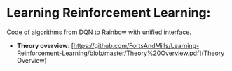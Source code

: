 # Learning Reinforcement Learning:
Code of algorithms from DQN to Rainbow with unified interface.

* **Theory overview**: [https://github.com/FortsAndMills/Learning-Reinforcement-Learning/blob/master/Theory%20Overview.pdf](Theory Overview)
